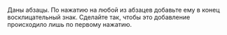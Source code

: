 Даны абзацы. По нажатию на любой из абзацев добавьте ему в конец восклицательный знак. Сделайте так, чтобы это добавление происходило лишь по первому нажатию.
